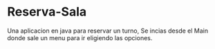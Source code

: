 # Reserva-Sala
Una aplicacion en java para reservar un turno,
Se incias desde el Main donde sale un menu para ir eligiendo las opciones.
